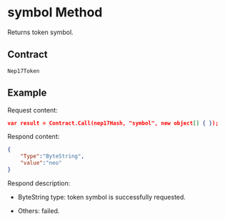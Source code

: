 # symbol Method

Returns token symbol.

## Contract

	Nep17Token

## Example

Request content:

```json
var result = Contract.Call(nep17Hash, "symbol", new object[] { });
```

Respond content:

```json
{
	"Type":"ByteString",
	"value":"neo"
}
```

Respond description:

- ByteString type: token symbol is successfully requested.

- Others: failed.
